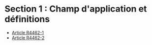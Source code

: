 # Section 1 : Champ d'application et définitions

* [Article R4462-1](./LEGIARTI000028140043.md)
* [Article R4462-2](./LEGIARTI000028140049.md)
